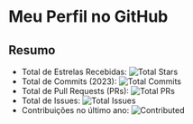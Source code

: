 # Meu Perfil no GitHub

## Resumo

- Total de Estrelas Recebidas: ![Total Stars](https://img.shields.io/badge/Total%20Stars-0-yellow)
- Total de Commits (2023): ![Total Commits](https://img.shields.io/badge/Total%20Commits-0-brightgreen)
- Total de Pull Requests (PRs): ![Total PRs](https://img.shields.io/badge/Total%20PRs-0-blue)
- Total de Issues: ![Total Issues](https://img.shields.io/badge/Total%20Issues-0-red)
- Contribuições no último ano: ![Contributed](https://img.shields.io/badge/Contributed%20to-0-lightgrey)
